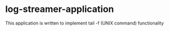 # log-streamer-application
This application is written to implement tail -f (UNIX command) functionality
